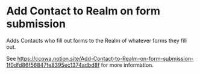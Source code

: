 # Add Contact to Realm on form submission

Adds Contacts who fill out forms to the Realm of whatever
forms they fill out.

See https://ccowa.notion.site/Add-Contact-to-Realm-on-form-submission-1f0dfd86f56847fe8395ec1374adbd8f for more information.
